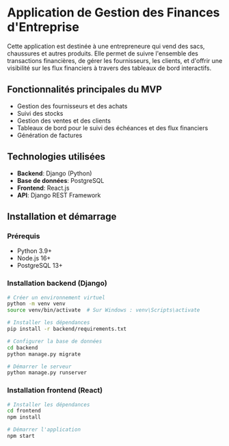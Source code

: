 # Application de Gestion des Finances d'Entreprise

Cette application est destinée à une entrepreneure qui vend des sacs, chaussures et autres produits. Elle permet de suivre l'ensemble des transactions financières, de gérer les fournisseurs, les clients, et d'offrir une visibilité sur les flux financiers à travers des tableaux de bord interactifs.

## Fonctionnalités principales du MVP

- Gestion des fournisseurs et des achats
- Suivi des stocks
- Gestion des ventes et des clients
- Tableaux de bord pour le suivi des échéances et des flux financiers
- Génération de factures

## Technologies utilisées

- **Backend**: Django (Python)
- **Base de données**: PostgreSQL
- **Frontend**: React.js
- **API**: Django REST Framework

## Installation et démarrage

### Prérequis

- Python 3.9+
- Node.js 16+
- PostgreSQL 13+

### Installation backend (Django)

```bash
# Créer un environnement virtuel
python -m venv venv
source venv/bin/activate  # Sur Windows : venv\Scripts\activate

# Installer les dépendances
pip install -r backend/requirements.txt

# Configurer la base de données
cd backend
python manage.py migrate

# Démarrer le serveur
python manage.py runserver
```

### Installation frontend (React)

```bash
# Installer les dépendances
cd frontend
npm install

# Démarrer l'application
npm start
```